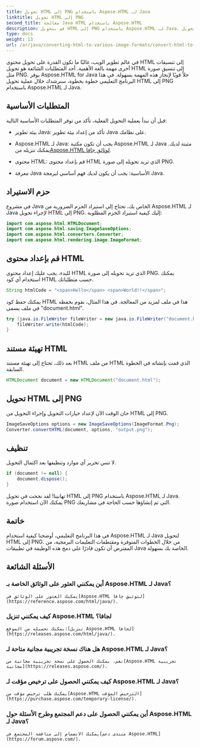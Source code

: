 ```yaml
---
title: تحويل HTML إلى PNG باستخدام Aspose.HTML لـ Java
linktitle: تحويل HTML إلى PNG
second_title: معالجة Java HTML باستخدام Aspose.HTML
description: قم بتحويل HTML إلى PNG باستخدام Aspose.HTML لـ Java. اتبع دليلنا خطوة بخطوة لتحويل HTML إلى PNG بسهولة. ابدأ اليوم!
type: docs
weight: 13
url: /ar/java/converting-html-to-various-image-formats/convert-html-to-png/
---
```


في عالم تطوير الويب، غالبًا ما تكون القدرة على تحويل محتوى HTML إلى تنسيقات أخرى مهمة بالغة الأهمية. أحد المتطلبات الشائعة هو تحويل HTML إلى تنسيق صورة مثل PNG. يوفر Aspose.HTML for Java حلاً قويًا لإنجاز هذه المهمة بسهولة. في هذا البرنامج التعليمي خطوة بخطوة، سنرشدك خلال عملية تحويل HTML إلى PNG باستخدام Aspose.HTML لـ Java.

## المتطلبات الأساسية

قبل أن نبدأ بعملية التحويل الفعلية، تأكد من توفر المتطلبات الأساسية التالية:

- بيئة تطوير Java: تأكد من إعداد بيئة تطوير Java على نظامك.

-  Aspose.HTML لـ Java: يجب أن تكون مكتبة Aspose.HTML لـ Java مثبتة لديك. يمكنك تنزيله من[Aspose.HTML لوثائق جافا](https://reference.aspose.com/html/java/).

- محتوى HTML: قم بإعداد محتوى HTML الذي تريد تحويله إلى صورة PNG.

- معرفة Java الأساسية: يجب أن يكون لديك فهم أساسي لبرمجة Java.

## حزم الاستيراد

في مشروع Java الخاص بك، تحتاج إلى استيراد الحزم الضرورية من Aspose.HTML لـ Java لإجراء تحويل HTML إلى PNG. إليك كيفية استيراد الحزم المطلوبة:

```java
import com.aspose.html.HTMLDocument;
import com.aspose.html.saving.ImageSaveOptions;
import com.aspose.html.converters.Converter;
import com.aspose.html.rendering.image.ImageFormat;
```

## قم بإعداد محتوى HTML

للبدء، يجب عليك إعداد محتوى HTML الذي تريد تحويله إلى صورة PNG. يمكنك استخدام أي كود HTML حسب متطلباتك.

```java
String htmlCode = "<span>Hello</span> <span>World!!</span>";
```

يمكنك حفظ كود HTML هذا في ملف لمزيد من المعالجة. في هذا المثال، نقوم بحفظه في ملف يسمى "document.html".

```java
try (java.io.FileWriter fileWriter = new java.io.FileWriter("document.html")) {
    fileWriter.write(htmlCode);
}
```

## تهيئة مستند HTML

بعد ذلك، تحتاج إلى تهيئة مستند HTML من ملف HTML الذي قمت بإنشائه في الخطوة السابقة.

```java
HTMLDocument document = new HTMLDocument("document.html");
```

## تحويل HTML إلى PNG

حان الوقت الآن لإعداد خيارات التحويل وإجراء التحويل من HTML إلى PNG.

```java
ImageSaveOptions options = new ImageSaveOptions(ImageFormat.Png);
Converter.convertHTML(document, options, "output.png");
```

## تنظيف

لا تنس تحرير أي موارد وتنظيفها بعد اكتمال التحويل.

```java
if (document != null) {
    document.dispose();
}
```

تهانينا! لقد نجحت في تحويل HTML إلى PNG باستخدام Aspose.HTML لـ Java. يمكنك الآن استخدام صورة PNG التي تم إنشاؤها حسب الحاجة في مشاريعك.

## خاتمة

في هذا البرنامج التعليمي، أوضحنا كيفية استخدام Aspose.HTML لـ Java لتحويل HTML إلى PNG. من خلال الخطوات المتوفرة ومقتطفات التعليمات البرمجية، من المفترض أن تكون قادرًا على دمج هذه الوظيفة في تطبيقات Java الخاصة بك بسهولة.

## الأسئلة الشائعة

### أين يمكنني العثور على الوثائق الخاصة بـ Aspose.HTML لـ Java؟
    يمكنك العثور على الوثائق في[Aspose.HTML لتوثيق جافا](https://reference.aspose.com/html/java/).

### كيف يمكنني تنزيل Aspose.HTML لجافا؟
    يمكنك تحميله من الموقع:[تنزيل Aspose.HTML لجافا](https://releases.aspose.com/html/java/).

### هل هناك نسخة تجريبية مجانية متاحة لـ Aspose.HTML لـ Java؟
    نعم، يمكنك الحصول على نسخة تجريبية مجانية من[Aspose.HTML تجريبية مجانية](https://releases.aspose.com/).

### كيف يمكنني الحصول على ترخيص مؤقت لـ Aspose.HTML لـ Java؟
    يمكنك طلب ترخيص مؤقت من[Aspose.HTML الترخيص المؤقت](https://purchase.aspose.com/temporary-license/).

### أين يمكنني الحصول على دعم المجتمع وطرح الأسئلة حول Aspose.HTML لـ Java؟
    يمكنك الانضمام إلى مناقشة المجتمع في[منتدى دعم Aspose.HTML](https://forum.aspose.com/).